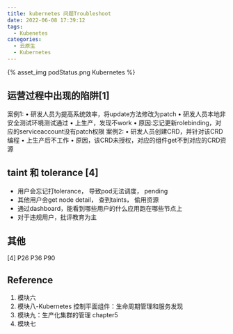 ```yaml
---
title: kubernetes 问题Troubleshoot
date: 2022-06-08 17:39:12
tags:
  - Kubenetes
categories: 
  - 云原生
  - Kubernetes  
---
```


<p></p>
<!-- more -->

{% asset_img   podStatus.png  Kubernetes  %}


## 运营过程中出现的陷阱[1]
案例1:
• 研发人员为提高系统效率，将update方法修改为patch
• 研发人员本地非安全测试环境测试通过
• 上生产，发现不work
• 原因:忘记更新rolebinding，对应的serviceaccount没有patch权限
案例2:
• 研发人员创建CRD，并针对该CRD编程
• 上生产后不工作
• 原因，该CRD未授权，对应的组件get不到对应的CRD资源



## taint 和 tolerance [4]
+ 用户会忘记打tolerance， 导致pod无法调度， pending
+ 其他用户会get node detail， 查到taints， 偷用资源
+ 通过dashboard，能看到哪些用户的什么应用跑在哪些节点上
+ 对于违规用户，批评教育为主

## 其他
[4] P26 P36 P90


## Reference
1. 模块六
2. 模块八-Kubernetes 控制平面组件：生命周期管理和服务发现
3. 模块九：生产化集群的管理   chapter5 
4. 模块七